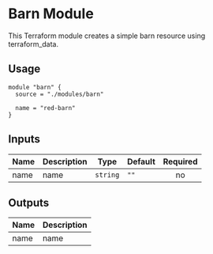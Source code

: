 # Barn Module

This Terraform module creates a simple barn resource using terraform_data.

## Usage

```hcl
module "barn" {
  source = "./modules/barn"
  
  name = "red-barn"
}
```

## Inputs

| Name | Description | Type | Default | Required |
|------|-------------|------|---------|:--------:|
| name | name | `string` | `""` | no |

## Outputs

| Name | Description |
|------|-------------|
| name | name |
